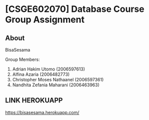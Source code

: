 # [CSGE602070] Database Course Group Assignment

## About

BisaSesama 

Group Members:
1. Adrian Hakim Utomo (2006597613)
2. Alfina Azaria (2006482773)
3. Christopher Moses Nathaanel (2006597361)
4. Nandhita Zefania Maharani (2006463963)

## LINK HEROKUAPP
https://bisasesama.herokuapp.com/

